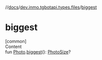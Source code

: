 //[docs](../../index.md)/[dev.inmo.tgbotapi.types.files](index.md)/[biggest](biggest.md)



# biggest  
[common]  
Content  
fun [Photo](index.md#%5Bdev.inmo.tgbotapi.types.files%2FPhoto%2F%2F%2FPointingToDeclaration%2F%5D%2FClasslikes%2F625018081).[biggest](biggest.md)(): [PhotoSize](-photo-size/index.md)?  



